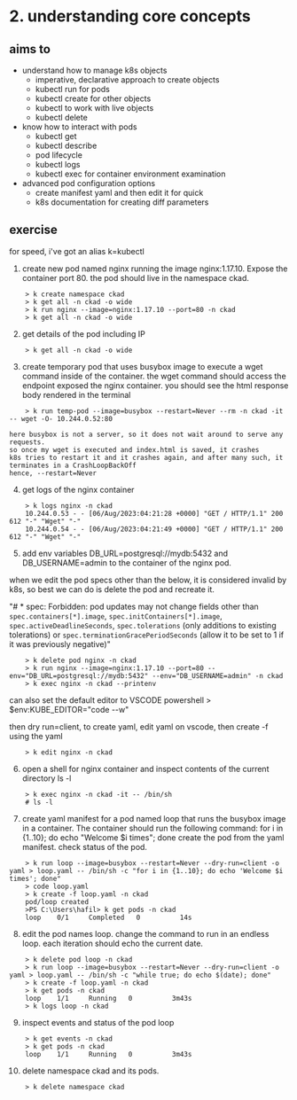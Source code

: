 # 2. understanding core concepts

## aims to 
* understand how to manage k8s objects
    - imperative, declarative approach to create objects
    - kubectl run for pods
    - kubectl create for other objects
    - kubectl  to work with live objects
    - kubectl delete
* know how to interact with pods
    - kubectl get 
    - kubectl describe
    - pod lifecycle
    - kubectl logs
    - kubectl exec for container environment examination
* advanced pod configuration options
    - create manifest yaml and then edit it for quick 
    - k8s documentation for creating diff parameters

## exercise

for speed, i've got an alias k=kubectl

1. create new pod named nginx running the image nginx:1.17.10. Expose the container port 80. the pod should live in the namespace ckad. 
```
    > k create namespace ckad
    > k get all -n ckad -o wide
    > k run nginx --image=nginx:1.17.10 --port=80 -n ckad
    > k get all -n ckad -o wide
```

2. get details of the pod including IP
```
    > k get all -n ckad -o wide
```

3. create temporary pod that uses busybox image to execute a wget command inside of the container. the wget command should access the endpoint exposed the nginx container. you should see the html response body rendered in the terminal 
```
    > k run temp-pod --image=busybox --restart=Never --rm -n ckad -it -- wget -O- 10.244.0.52:80
```
    here busybox is not a server, so it does not wait around to serve any requests. 
    so once my wget is executed and index.html is saved, it crashes
    k8s tries to restart it and it crashes again, and after many such, it terminates in a CrashLoopBackOff
    hence, --restart=Never

4. get logs of the nginx container
```
    > k logs nginx -n ckad
    10.244.0.53 - - [06/Aug/2023:04:21:28 +0000] "GET / HTTP/1.1" 200 612 "-" "Wget" "-"
    10.244.0.54 - - [06/Aug/2023:04:21:49 +0000] "GET / HTTP/1.1" 200 612 "-" "Wget" "-"
```

5. add env variables DB_URL=postgresql://mydb:5432 and DB_USERNAME=admin to the container of the nginx pod. 

when we edit the pod specs other than the below, it is considered invalid by k8s, so best we can do is delete the pod and recreate it.

"# * spec: Forbidden: pod updates may not change fields other than `spec.containers[*].image`, `spec.initContainers[*].image`, `spec.activeDeadlineSeconds`, `spec.tolerations` (only additions to existing tolerations) or `spec.terminationGracePeriodSeconds` (allow it to be set to 1 if it was previously negative)"
```
    > k delete pod nginx -n ckad
    > k run nginx --image=nginx:1.17.10 --port=80 --env="DB_URL=postgresql://mydb:5432" --env="DB_USERNAME=admin" -n ckad
    > k exec nginx -n ckad --printenv
```
can also set the default editor to VSCODE
powershell
    > $env:KUBE_EDITOR="code --w"

then dry run=client, to create yaml, edit yaml on vscode, then create -f using the yaml
```
    > k edit nginx -n ckad
```
   
6. open a shell for nginx container and inspect contents of the current directory ls -l
```
    > k exec nginx -n ckad -it -- /bin/sh
    # ls -l
```

7. create yaml manifest for a pod named loop that runs the busybox image in a container. The container should run the following command: 
    for i in {1..10}; do echo "Welcome $i times"; done
create the pod from the yaml manifest.
check status of the pod. 
```
    > k run loop --image=busybox --restart=Never --dry-run=client -o yaml > loop.yaml -- /bin/sh -c "for i in {1..10}; do echo 'Welcome $i times'; done"
    > code loop.yaml 
    > k create -f loop.yaml -n ckad
    pod/loop created
    >PS C:\Users\hafil> k get pods -n ckad
    loop    0/1     Completed   0          14s
```

8. edit the pod names loop. change the command to run in an endless loop. each iteration should echo the current date.
```
    > k delete pod loop -n ckad 
    > k run loop --image=busybox --restart=Never --dry-run=client -o yaml > loop.yaml -- /bin/sh -c "while true; do echo $(date); done"
    > k create -f loop.yaml -n ckad
    > k get pods -n ckad
    loop    1/1     Running   0          3m43s
    > k logs loop -n ckad
```

9. inspect events and status of the pod loop
```
    > k get events -n ckad
    > k get pods -n ckad
    loop    1/1     Running   0          3m43s
```

10. delete namespace ckad and its pods.
```
    > k delete namespace ckad
```



